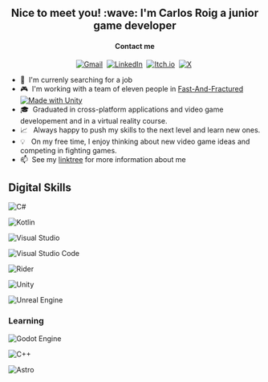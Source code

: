 <h2 align="center">Nice to meet you! :wave: I'm Carlos Roig a junior game developer</h2>
<h4 align="center">Contact me</h4>
<p align="center">
<a href="mailto:carlos.roig.garcia@gmail.com"><img alt="Gmail" src="https://img.shields.io/badge/Gmail-D14836?logo=gmail&logoColor=white"></a>&nbsp;
<a href="https://www.linkedin.com/in/carlos-roig-garcia/"><img alt="LinkedIn" src="https://custom-icon-badges.demolab.com/badge/LinkedIn-0A66C2?logo=linkedin-white&logoColor=fff"/></a>&nbsp;
<a href="https://carlos-roig-garcia.itch.io/"><img alt="Itch.io" src="https://img.shields.io/badge/itch.io-%23FF0B34.svg?logo=Itch.io&logoColor=white"/></a>&nbsp;
<a href="https://x.com/CarlosRoigG"><img alt="X" src="https://img.shields.io/badge/X-%23000000.svg?logo=X&logoColor=white"/></a>&nbsp;
</p>

- :eyes: &nbsp;I'm currenly searching for a job
- 🎮 &nbsp;I'm working with a team of eleven people in [Fast-And-Fractured](https://github.com/CEVR-ICALES/Fast-And-Fractured) [![Made with Unity](https://img.shields.io/badge/Made%20with-Unity-57b9d3.svg?style=plastic&logo=unity)](https://unity3d.com)
- 🎓 &nbsp;Graduated in cross-platform applications and video game developement and in a virtual reality course.
- :chart_with_upwards_trend: &nbsp; Always happy to push my skills to the next level and learn new ones.
- :bulb: &nbsp; On my free time, I enjoy thinking about new video game ideas and competing in fighting games. 
- :mailbox:&nbsp; See my [linktree](https://linktr.ee/carlos.roig.garcia9) for more information about me 


<h2>Digital Skills</h2>

![C#](https://custom-icon-badges.demolab.com/badge/C%23-%23239120.svg?logo=cshrp&logoColor=white)

![Kotlin](https://img.shields.io/badge/Kotlin-%237F52FF.svg?logo=kotlin&logoColor=white)

![Visual Studio](https://custom-icon-badges.demolab.com/badge/Visual%20Studio-5C2D91.svg?&logo=visualstudio&logoColor=white)

![Visual Studio Code](https://custom-icon-badges.demolab.com/badge/Visual%20Studio%20Code-0078d7.svg?logo=vsc&logoColor=white)

![Rider](https://img.shields.io/badge/Rider-000?logo=rider&logoColor=fff)

![Unity](https://img.shields.io/badge/Unity-%23000000.svg?logo=unity&logoColor=white)

![Unreal Engine](https://img.shields.io/badge/Unreal%20Engine-%23313131.svg?logo=unrealengine&logoColor=white)

<h3>Learning</h3>

![Godot Engine](https://img.shields.io/badge/Godot-%23FFFFFF.svg?logo=godot-engine)

![C++](https://img.shields.io/badge/C++-%2300599C.svg?logo=c%2B%2B&logoColor=white)

![Astro](https://img.shields.io/badge/Astro-BC52EE?logo=astro&logoColor=fff)



